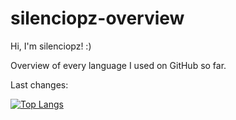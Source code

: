 # silenciopz-overview

Hi, I'm silenciopz! :)

Overview of every language I used on GitHub so far.

Last changes:

[![Top Langs](https://github-readme-stats-git-masterrstaa-rickstaa.vercel.app/api/top-langs/?username=silenciopz&show_icons=true)](https://github.com/silenciopz/github-readme-stats)
